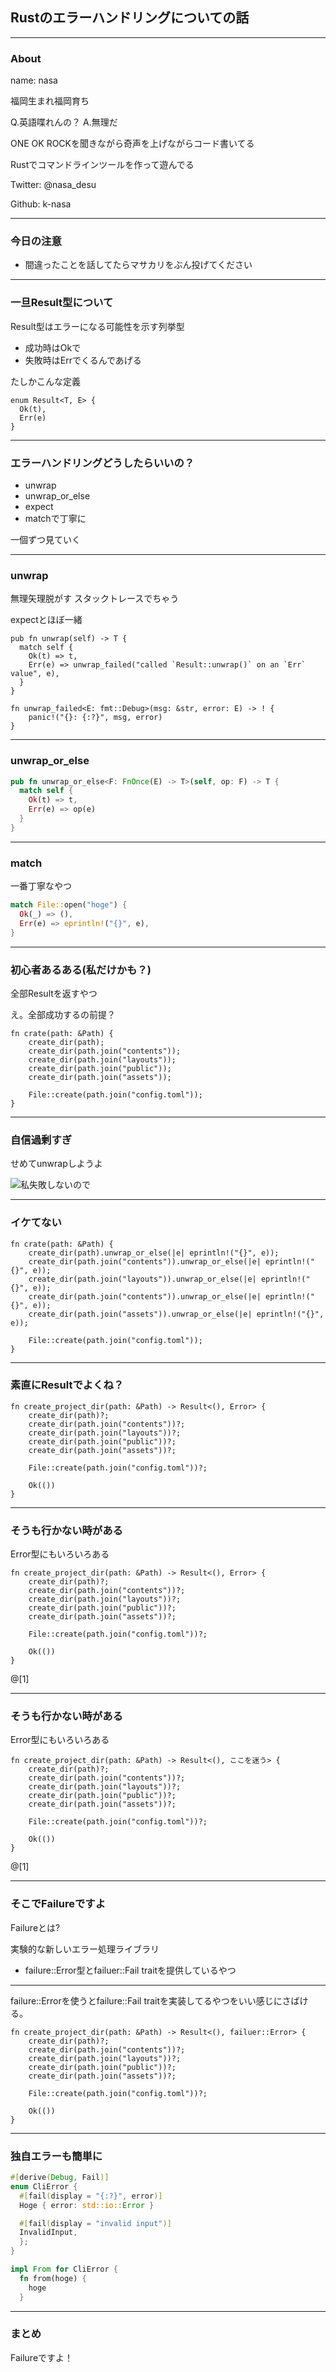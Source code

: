 ## Rustのエラーハンドリングについての話

---

### About

name: nasa

福岡生まれ福岡育ち

Q.英語喋れんの？ A.無理だ

ONE OK ROCKを聞きながら奇声を上げながらコード書いてる

Rustでコマンドラインツールを作って遊んでる

Twitter: @nasa_desu

Github: k-nasa

---

### 今日の注意
- 間違ったことを話してたらマサカリをぶん投げてください

---

### 一旦Result型について

Result型はエラーになる可能性を示す列挙型

- 成功時はOkで
- 失敗時はErrでくるんであげる

たしかこんな定義

```
enum Result<T, E> {
  Ok(t),
  Err(e)
}
```

---

### エラーハンドリングどうしたらいいの？

- unwrap
- unwrap_or_else
- expect
- matchで丁寧に

一個ずつ見ていく

---
### unwrap
無理矢理脱がす
スタックトレースでちゃう

expectとほぼ一緒

```
pub fn unwrap(self) -> T {
  match self {
    Ok(t) => t,
    Err(e) => unwrap_failed("called `Result::unwrap()` on an `Err` value", e),
  }
}

fn unwrap_failed<E: fmt::Debug>(msg: &str, error: E) -> ! {
    panic!("{}: {:?}", msg, error)
}
```

---

### unwrap_or_else

```rust
pub fn unwrap_or_else<F: FnOnce(E) -> T>(self, op: F) -> T {
  match self {
    Ok(t) => t,
    Err(e) => op(e)
  }
}
```

---

### match
一番丁寧なやつ

```rust
match File::open("hoge") {
  Ok(_) => (),
  Err(e) => eprintln!("{}", e),
}

```

---

### 初心者あるある(私だけかも？)

全部Resultを返すやつ

え。全部成功するの前提？

```
fn crate(path: &Path) {
    create_dir(path);
    create_dir(path.join("contents"));
    create_dir(path.join("layouts"));
    create_dir(path.join("public"));
    create_dir(path.join("assets"));

    File::create(path.join("config.toml"));
}
```

---

### 自信過剰すぎ
せめてunwrapしようよ

![私失敗しないので](assets/dr_x.jpg)

---

### イケてない

```
fn crate(path: &Path) {
    create_dir(path).unwrap_or_else(|e| eprintln!("{}", e));
    create_dir(path.join("contents")).unwrap_or_else(|e| eprintln!("{}", e));
    create_dir(path.join("layouts")).unwrap_or_else(|e| eprintln!("{}", e));
    create_dir(path.join("contents")).unwrap_or_else(|e| eprintln!("{}", e));
    create_dir(path.join("assets")).unwrap_or_else(|e| eprintln!("{}", e));

    File::create(path.join("config.toml"));
}
```
---

### 素直にResultでよくね？

```
fn create_project_dir(path: &Path) -> Result<(), Error> {
    create_dir(path)?;
    create_dir(path.join("contents"))?;
    create_dir(path.join("layouts"))?;
    create_dir(path.join("public"))?;
    create_dir(path.join("assets"))?;

    File::create(path.join("config.toml"))?;

    Ok(())
}
```

---

### そうも行かない時がある
Error型にもいろいろある

```
fn create_project_dir(path: &Path) -> Result<(), Error> {
    create_dir(path)?;
    create_dir(path.join("contents"))?;
    create_dir(path.join("layouts"))?;
    create_dir(path.join("public"))?;
    create_dir(path.join("assets"))?;

    File::create(path.join("config.toml"))?;

    Ok(())
}
```
@[1]

---

### そうも行かない時がある
Error型にもいろいろある

```
fn create_project_dir(path: &Path) -> Result<(), ここを迷う> {
    create_dir(path)?;
    create_dir(path.join("contents"))?;
    create_dir(path.join("layouts"))?;
    create_dir(path.join("public"))?;
    create_dir(path.join("assets"))?;

    File::create(path.join("config.toml"))?;

    Ok(())
}
```
@[1]

---

### そこでFailureですよ
Failureとは?

実験的な新しいエラー処理ライブラリ

- failure::Error型とfailuer::Fail traitを提供しているやつ

---

failure::Errorを使うとfailure::Fail traitを実装してるやつをいい感じにさばける。
```
fn create_project_dir(path: &Path) -> Result<(), failuer::Error> {
    create_dir(path)?;
    create_dir(path.join("contents"))?;
    create_dir(path.join("layouts"))?;
    create_dir(path.join("public"))?;
    create_dir(path.join("assets"))?;

    File::create(path.join("config.toml"))?;

    Ok(())
}
```
---

### 独自エラーも簡単に

```rust
#[derive(Debug, Fail)]
enum CliError {
  #[fail(display = "{:?}", error)]
  Hoge { error: std::io::Error }

  #[fail(display = "invalid input")]
  InvalidInput,
  };
}

impl From for CliError {
  fn from(hoge) {
    hoge
  }
```

---
### まとめ
Failureですよ！
